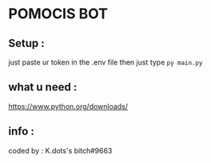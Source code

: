 # POMOCIS BOT

## Setup :
just paste ur token in the .env file 
then just type ```py main.py```

## what u need : 
https://www.python.org/downloads/

## info :
coded by : K.dots's bitch#9663

